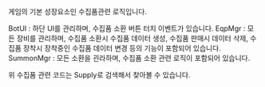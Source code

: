 게임의 기본 성장요소인 수집품관련 로직입니다.

BotUI : 하단 UI를 관리하며,  수집품 소환 버튼 터치 이벤트가 있습니다.
EqpMgr : 모든 장비를 관리하며,  수집품 소환시 수집품 데이터 생성,  수집품 판매시 데이터 삭제, 수집품 장착시 장착중인 수집품 데이터 변경 등의 기능이 포함되어 있습니다.
SummonMgr : 모든 소환을 괸라하며,  수집품 소환 관련 로직이 포함되어 있습니다.

위 수집품 관련 코드는 Supply로 검색해서 찾아볼 수 있습니다.
